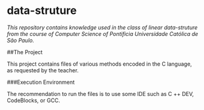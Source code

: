 # data-struture
_This repository contains knowledge used in the class of linear data-struture from the course of Computer Science of Pontificia Universidade Católica de São Paulo._ 

##The Project 

This project contains files of various methods encoded in the C language, as requested by the teacher.


###Execution Environment
 
The recommendation to run the files is to use some IDE such as C ++ DEV, CodeBlocks, or GCC.